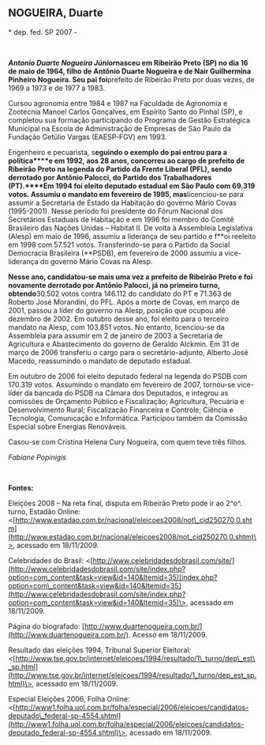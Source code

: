 NOGUEIRA, Duarte
----------------

\* dep. fed. SP 2007 -

 

***Antonio Duarte Nogueira Júnior*****nasceu em Ribeirão Preto (SP) no
dia 16 de maio de 1964, filho de Antônio Duarte Nogueira e de Nair
Guilhermina Pinheiro Nogueira. Seu pai foi**prefeito de Ribeirão Preto
por duas vezes, de 1969 a 1973 e de 1977 a 1983.

Cursou agronomia entre 1984 e 1987 na Faculdade de Agronomia e Zootecnia
Manoel Carlos Gonçalves, em Espírito Santo do Pinhal (SP), e completou
sua formação participando do Programa de Gestão Estratégica Municipal na
Escola de Administração de Empresas de São Paulo da Fundação Getúlio
Vargas (EAESP-FGV) em 1993.

Engenheiro e pecuarista, s**eguindo o exemplo do pai entrou para a
política****e em 1992, aos 28 anos, concorreu ao cargo de prefeito de
Ribeirão Preto na legenda do Partido da Frente Liberal (PFL), sendo
derrotado por Antônio Palocci, do Partido dos Trabalhadores (PT).****Em
1994 foi eleito deputado estadual em São Paulo com 69.319 votos. Assumiu
o mandato em fevereiro de 1995, mas**licenciou-se para assumir a
Secretaria de Estado da Habitação do governo Mário Covas (1995-2001).
Nesse período foi presidente do Fórum Nacional dos Secretários Estaduais
de Habitação e em 1996 foi membro do Comitê Brasileiro das Nações Unidas
– Habitat II. De volta à Assembleia Legislativa (Alesp) em maio de 1996,
assumiu a liderança de seu partido e f**oi reeleito em 1998 com 57.521
votos. Transferindo-se para o Partido da Social Democracia Brasileira
(**PSDB), em fevereiro de 2000 assumiu a vice-liderança do governo Mário
Covas na Alesp.

**Nesse ano, candidatou-se mais uma vez a prefeito de Ribeirão Preto e
foi novamente derrotado por Antônio Palocci, já no primeiro turno,
obtendo**30.502 votos contra 146.112 do candidato do PT e 71.363 de
Roberto José Morandini, do PFL. Após a morte de Covas, em março de 2001,
passou a líder do governo na Alesp, posição que ocupou até dezembro de
2002. Em outubro desse ano, foi eleito para o terceiro mandato na Alesp,
com 103.851 votos. No entanto, licenciou-se da Assembleia para assumir
em 2 de janeiro de 2003 a Secretaria de Agricultura e Abastecimento do
governo de Geraldo Alckmin. Em 31 de março de 2006 transferiu o cargo
para o secretário-adjunto, Alberto José Macedo, reassumindo o mandato de
deputado estadual.

Em outubro de 2006 foi eleito deputado federal na legenda do PSDB com
170.319 votos. Assumindo o mandato em fevereiro de 2007, tornou-se
vice-líder da bancada do PSDB na Câmara dos Deputados, e integrou as
comissões de Orçamento Público e Fiscalização; Agricultura, Pecuária e
Desenvolvimento Rural; Fiscalização Financeira e Controle; Ciência e
Tecnologia, Comunicação e Informática. Participou também da Comissão
Especial sobre Energias Renováveis.

Casou-se com Cristina Helena Cury Nogueira, com quem teve três filhos.

*Fabiane Popinigis*

 

**Fontes:**

Eleições 2008 – Na reta final, disputa em Ribeirão Preto pode ir ao
2^o^. turno, Estadão Online:
\<[http://www.estadao.com.br/nacional/eleicoes2008/not\_cid250270,0.shtm](http://www.estadao.com.br/nacional/eleicoes2008/not_cid250270,0.shtm)\>,
acessado em 18/11/2009.

Celebridades do Brasil:
\<[http://www.celebridadesdobrasil.com/site/](http://www.celebridadesdobrasil.com/site/index.php?option=com_content&task=view&id=140&Itemid=35)[index.php?option=com\_content&task=view&id=140&Itemid=35](http://www.celebridadesdobrasil.com/site/index.php?option=com_content&task=view&id=140&Itemid=35)\>,
acessado em 18/11/2009.

Página do biografado:
[http://www.duartenogueira.com.br/](http://www.duartenogueira.com.br/).
Acesso em 18/11/2009.

Resultado das eleições 1994, Tribunal Superior Eleitoral:
\<[http://www.tse.gov.br/internet/eleicoes/1994/resultado/1\_turno/dep\_est\_sp.html](http://www.tse.gov.br/internet/eleicoes/1994/resultado/1_turno/dep_est_sp.html)\>,
acessado em 18/11/2009.

Especial Eleições 2006, Folha Online:
\<[http://www1.folha.uol.com.br/folha/especial/2006/eleicoes/candidatos-deputado\_federal-sp-4554.shtml](http://www1.folha.uol.com.br/folha/especial/2006/eleicoes/candidatos-deputado_federal-sp-4554.shtml)\>,
acessado em 18/11/2009.

 

 

 

 

\
  
